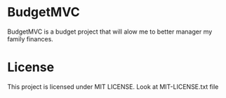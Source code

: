 BudgetMVC
=========
BudgetMVC is a budget project that will alow me to better manager my family finances.

License
=========
This project is licensed under MIT LICENSE. Look at MIT-LICENSE.txt file